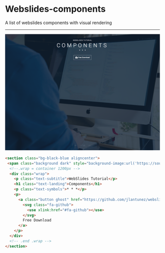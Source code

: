 # Webslides-components
A list of webslides components with visual rendering 

-------

![alt text](/screenshots/webslides_1_1600x1200.png)

```html
<section class="bg-black-blue aligncenter">
 <span class="background dark" style="background-image:url('https://source.unsplash.com/6njoEbtarec/')"></span>
  <!--.wrap = container 1200px -->
  <div class="wrap">
    <p class="text-subtitle">WebSlides Tutorial</p>
    <h1 class="text-landing">Components</h1>
    <p class="text-symbols">* * *</p>
    <p>
      <a class="button ghost" href="https://github.com/jlantunez/webslides" title="Download WebSlides">
        <svg class="fa-github">
          <use xlink:href="#fa-github"></use>
        </svg>
        Free Download
      </a>
    </p>
  </div>
  <!-- .end .wrap -->
</section>
```
